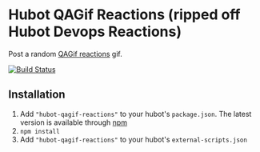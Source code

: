 # Hubot QAGif Reactions (ripped off Hubot Devops Reactions)

Post a random [QAGif reactions](http://qagif.tumblr.com/) gif.

[![Build Status](https://travis-ci.org/grantc/hubot-qagif-reactions.png)](https://travis-ci.org/grantc/hubot-qagif-reactions)

## Installation

1. Add `"hubot-qagif-reactions"` to your hubot's `package.json`. The
   latest version is available through [npm](https://npmjs.org/package/hubot-qagif-reactions)
2. `npm install`
3. Add `"hubot-qagif-reactions"` to your hubot's `external-scripts.json`
